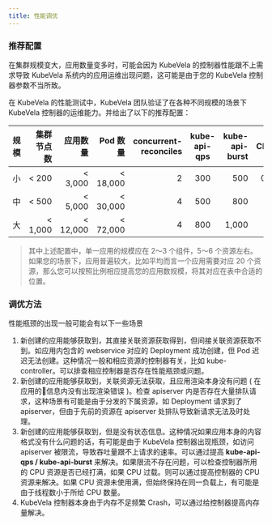 ```yaml
---
title: 性能调优
---
```


### 推荐配置

在集群规模变大，应用数量变多时，可能会因为 KubeVela 的控制器性能跟不上需求导致 KubeVela 系统内的应用运维出现问题，这可能是由于您的 KubeVela 控制器参数不当所致。

在 KubeVela 的性能测试中，KubeVela 团队验证了在各种不同规模的场景下 KubeVela 控制器的运维能力。并给出了以下的推荐配置：

| 规模 |  集群节点数  | 应用数量 |   Pod 数量  | concurrent-reconciles | kube-api-qps | kube-api-burst |  CPU  | Memory |
| :---: | -------: | ------------: | -------: | --------------------: | :----------: | -------------: | ----: | -----: |
| 小 |  < 200   |   < 3,000     | < 18,000 |              2        |      300     |      500       |   0.5 |   1Gi  |
| 中 | < 500   |   < 5,000     | < 30,000 |              4        |      500     |      800       |     1 |   2Gi  |
| 大 | < 1,000  |   < 12,000    | < 72,000 |              4        |      800     |     1,000      |     2 |   4Gi  |

> 其中上述配置中，单一应用的规模应在 2～3 个组件，5～6 个资源左右。如果您的场景下，应用普遍较大，比如平均而言一个应用需要对应 20 个资源，那么您可以按照比例相应提高您的应用数规模，将其对应在表中合适的位置。

### 调优方法

性能瓶颈的出现一般可能会有以下一些场景

1. 新创建的应用能够获取到，其直接关联资源获取得到，但间接关联资源获取不到。如应用内包含的 webservice 对应的 Deployment 成功创建，但 Pod 迟迟无法创建。这种情况一般和相应资源的控制器有关，比如 kube-controller。可以排查相应控制器是否存在性能瓶颈或问题。
2. 新创建的应用能够获取到，关联资源无法获取，且应用渲染本身没有问题 ( 在应用的信息内没有出现渲染错误 )。检查 apiserver 内是否存在大量排队请求，这种场景有可能是由于分发的下属资源，如 Deployment 请求到了 apiserver，但由于先前的资源在 apiserver 处排队导致新请求无法及时处理。
3. 新创建的应用能够获取到，但是没有状态信息。这种情况如果应用本身的内容格式没有什么问题的话，有可能是由于 KubeVela 控制器出现瓶颈，如访问 apiserver 被限流，导致吞吐量跟不上请求的速率。可以通过提高 **kube-api-qps / kube-api-burst** 来解决。如果限流不存在问题，可以检查控制器所用的 CPU 资源是否已经打满，如果 CPU 过载。则可以通过提高控制器的 CPU 资源来解决。如果 CPU 资源未使用满，但始终保持在同一负载上，有可能是由于线程数小于所给 CPU 数量。
4. KubeVela 控制器本身由于内存不足频繁 Crash，可以通过给控制器提高内存量解决。